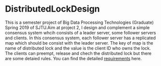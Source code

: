 # DistributedLockDesign
This is a semester project of Big Data Processing Technologies (Graduate) Spring 2019 of SJTU.Aim at project 2, I design and complement a simple consensus system whcih consists of a leader server, some follower servers and clients. In this consensus system, each follower server has a replicated map which should be consist with the leader server. The key of map is the name of distributed lock and the value is the client ID who owns the lock. The clients can preempt, release and chech the distributed lock but there are some detaied rules. You can find the detailed [requirements](http://www.cs.sjtu.edu.cn/~wuct/bdpt/project.html) here.

